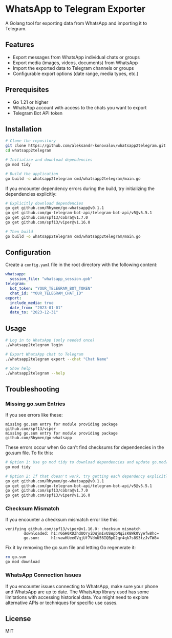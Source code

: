 # WhatsApp to Telegram Exporter

A Golang tool for exporting data from WhatsApp and importing it to Telegram.

## Features

- Export messages from WhatsApp individual chats or groups
- Export media (images, videos, documents) from WhatsApp
- Import the exported data to Telegram channels or groups
- Configurable export options (date range, media types, etc.)

## Prerequisites

- Go 1.21 or higher
- WhatsApp account with access to the chats you want to export
- Telegram Bot API token

## Installation

```bash
# Clone the repository
git clone https://github.com/aleksandr-konovalov/whatsapp2telegram.git
cd whatsapp2telegram

# Initialize and download dependencies
go mod tidy

# Build the application
go build -o whatsapp2telegram cmd/whatsapp2telegram/main.go
```

If you encounter dependency errors during the build, try initializing the dependencies explicitly:

```bash
# Explicitly download dependencies
go get github.com/Rhymen/go-whatsapp@v0.1.1
go get github.com/go-telegram-bot-api/telegram-bot-api/v5@v5.5.1
go get github.com/spf13/cobra@v1.7.0
go get github.com/spf13/viper@v1.16.0

# Then build
go build -o whatsapp2telegram cmd/whatsapp2telegram/main.go
```

## Configuration

Create a `config.yaml` file in the root directory with the following content:

```yaml
whatsapp:
  session_file: "whatsapp_session.gob"
telegram:
  bot_token: "YOUR_TELEGRAM_BOT_TOKEN"
  chat_id: "YOUR_TELEGRAM_CHAT_ID"
export:
  include_media: true
  date_from: "2023-01-01"
  date_to: "2023-12-31"
```

## Usage

```bash
# Log in to WhatsApp (only needed once)
./whatsapp2telegram login

# Export WhatsApp chat to Telegram
./whatsapp2telegram export --chat "Chat Name"

# Show help
./whatsapp2telegram --help
```

## Troubleshooting

### Missing go.sum Entries

If you see errors like these:

```
missing go.sum entry for module providing package github.com/spf13/viper
missing go.sum entry for module providing package github.com/Rhymen/go-whatsapp
```

These errors occur when Go can't find checksums for dependencies in the go.sum file. To fix this:

```bash
# Option 1: Use go mod tidy to download dependencies and update go.mod/go.sum
go mod tidy

# Option 2: If that doesn't work, try getting each dependency explicitly
go get github.com/Rhymen/go-whatsapp@v0.1.1
go get github.com/go-telegram-bot-api/telegram-bot-api/v5@v5.5.1
go get github.com/spf13/cobra@v1.7.0
go get github.com/spf13/viper@v1.16.0
```

### Checksum Mismatch

If you encounter a checksum mismatch error like this:

```
verifying github.com/spf13/viper@v1.16.0: checksum mismatch
        downloaded: h1:rGGH0XDZhdUOryiDWjmIvUSWpbNqisK8Wk0Vyefw8hc=
        go.sum:     h1:vawHUee0VqjUf7VdnU56IQBpO2qr4qk7s8S3tzJvTW8=
```

Fix it by removing the go.sum file and letting Go regenerate it:

```bash
rm go.sum
go mod download
```

### WhatsApp Connection Issues

If you encounter issues connecting to WhatsApp, make sure your phone and WhatsApp are up to date. The WhatsApp library used has some limitations with accessing historical data. You might need to explore alternative APIs or techniques for specific use cases.

## License

MIT
